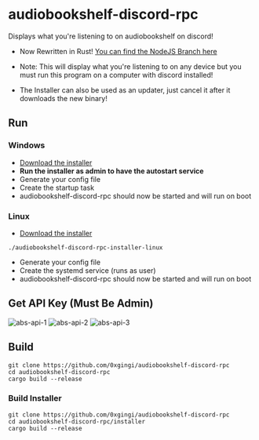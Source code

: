 # audiobookshelf-discord-rpc
Displays what you're listening to on audiobookshelf on discord!

* Now Rewritten in Rust! [You can find the NodeJS Branch here](https://github.com/0xGingi/audiobookshelf-discord-rpc/tree/Javascript)

* Note: This will display what you're listening to on any device but you must run this program on a computer with discord installed!

* The Installer can also be used as an updater, just cancel it after it downloads the new binary!

## Run

### Windows
* [Download the installer](https://github.com/0xGingi/audiobookshelf-discord-rpc/releases/download/v1.0.0/audiobookshelf-discord-rpc-installer.exe)
* **Run the installer as admin to have the autostart service** 
* Generate your config file
* Create the startup task
* audiobookshelf-discord-rpc should now be started and will run on boot
### Linux
* [Download the installer](https://github.com/0xGingi/audiobookshelf-discord-rpc/releases/download/v1.0.0/audiobookshelf-discord-rpc-installer-linux)
```
./audiobookshelf-discord-rpc-installer-linux
```
* Generate your config file
* Create the systemd service (runs as user)
* audiobookshelf-discord-rpc should now be started and will run on boot

## Get API Key (Must Be Admin)
![abs-api-1](https://github.com/user-attachments/assets/57a0c95d-acfc-447e-aa6a-fc8651ddca24)
![abs-api-2](https://github.com/user-attachments/assets/b712957b-3402-469c-a85c-8f283ccc8c08)
![abs-api-3](https://github.com/user-attachments/assets/edf71490-a695-443e-b25f-98923107f70b)



## Build
```
git clone https://github.com/0xgingi/audiobookshelf-discord-rpc
cd audiobookshelf-discord-rpc
cargo build --release
```
### Build Installer
```
git clone https://github.com/0xgingi/audiobookshelf-discord-rpc
cd audiobookshelf-discord-rpc/installer
cargo build --release
```


